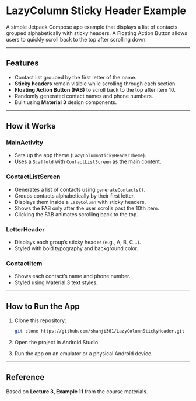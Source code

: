 # LazyColumn Sticky Header Example

A simple Jetpack Compose app example that displays a list of contacts grouped alphabetically with sticky headers. A Floating Action Button allows users to quickly scroll back to the top after scrolling down.

---

## Features
- Contact list grouped by the first letter of the name.  
- **Sticky headers** remain visible while scrolling through each section.  
- **Floating Action Button (FAB)** to scroll back to the top after item 10.  
- Randomly generated contact names and phone numbers.  
- Built using **Material 3** design components.  

---

## How it Works

### MainActivity
- Sets up the app theme (`LazyColumnStickyHeaderTheme`).  
- Uses a `Scaffold` with `ContactListScreen` as the main content.  

### ContactListScreen
- Generates a list of contacts using `generateContacts()`.  
- Groups contacts alphabetically by their first letter.  
- Displays them inside a `LazyColumn` with sticky headers.  
- Shows the FAB only after the user scrolls past the 10th item.  
- Clicking the FAB animates scrolling back to the top.  

### LetterHeader
- Displays each group’s sticky header (e.g., A, B, C…).  
- Styled with bold typography and background color.  

### ContactItem
- Shows each contact’s name and phone number.  
- Styled using Material 3 text styles.  

---
## How to Run the App

1. Clone this repository:
   ```bash
   git clone https://github.com/shanji361/LazyColumnStickyHeader.git
   ```
2. Open the project in Android Studio.

3. Run the app on an emulator or a physical Android device.   
---

## Reference
Based on **Lecture 3, Example 11** from the course materials.  

